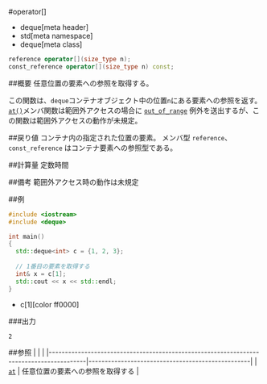 #operator[]
* deque[meta header]
* std[meta namespace]
* deque[meta class]

```cpp
reference operator[](size_type n);
const_reference operator[](size_type n) const;
```

##概要
任意位置の要素への参照を取得する。

この関数は、`deque`コンテナオブジェクト中の位置`n`にある要素への参照を返す。
[`at()`](./at.md)メンバ関数は範囲外アクセスの場合に [`out_of_range`](/reference/stdexcept.md) 例外を送出するが、この関数は範囲外アクセスの動作が未規定。


##戻り値
コンテナ内の指定された位置の要素。
メンバ型 `reference`、`const_reference` はコンテナ要素への参照型である。


##計算量
定数時間


##備考
範囲外アクセス時の動作は未規定


##例
```cpp
#include <iostream>
#include <deque>

int main()
{
  std::deque<int> c = {1, 2, 3};
 
  // 1番目の要素を取得する
  int& x = c[1];
  std::cout << x << std::endl;
}
```
* c[1][color ff0000]

###出力
```
2
```

##参照
| | |
|-----------------------------------------------------------------------------------------|--------------------------------------------------|
| [`at`](./at.md) | 任意位置の要素への参照を取得する |


